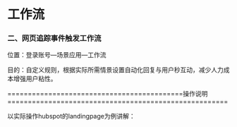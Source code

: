 # 工作流

### 二、网页追踪事件触发工作流

位置：登录账号—场景应用—工作流

目的：自定义规则，根据实际所需情景设置自动化回复与用户秒互动，减少人力成本增强用户粘性。

===========================================操作说明======================================================

以实际操作hubspot的landingpage为例讲解：



